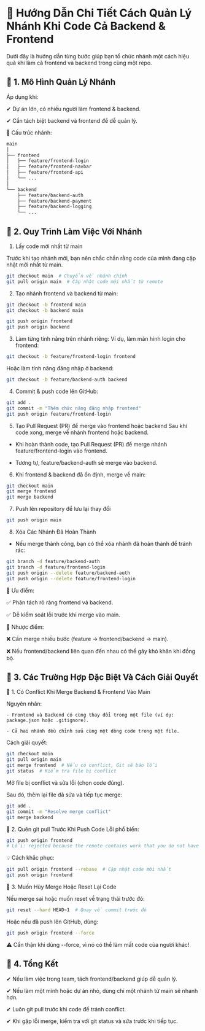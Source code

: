 # 🚀 Hướng Dẫn Chi Tiết Cách Quản Lý Nhánh Khi Code Cả Backend & Frontend
Dưới đây là hướng dẫn từng bước giúp bạn tổ chức nhánh một cách hiệu quả khi làm cả frontend và backend trong cùng một repo.

## 📌 1. Mô Hình Quản Lý Nhánh

Áp dụng khi:

✔ Dự án lớn, có nhiều người làm frontend & backend.

✔ Cần tách biệt backend và frontend để dễ quản lý.

📌 Cấu trúc nhánh:
```bash
main
│
├── frontend
│   ├── feature/frontend-login
│   ├── feature/frontend-navbar
│   ├── feature/frontend-api
│   └── ...
│
└── backend
    ├── feature/backend-auth
    ├── feature/backend-payment
    ├── feature/backend-logging
    └── ...
```

## 📌 2. Quy Trình Làm Việc Với Nhánh

1. Lấy code mới nhất từ main

Trước khi tạo nhánh mới, bạn nên chắc chắn rằng code của mình đang cập nhật mới nhất từ main.
```bash
git checkout main  # Chuyển về nhánh chính
git pull origin main  # Cập nhật code mới nhất từ remote
```

2. Tạo nhánh frontend và backend từ main:
```bash
git checkout -b frontend main
git checkout -b backend main

git push origin frontend
git push origin backend
```
3. Làm từng tính năng trên nhánh riêng:
Ví dụ, làm màn hình login cho frontend:
```bash
git checkout -b feature/frontend-login frontend
```
Hoặc làm tính năng đăng nhập ở backend:
```bash
git checkout -b feature/backend-auth backend
```
4. Commit & push code lên GitHub:
```bash
git add .
git commit -m "Thêm chức năng đăng nhập frontend"
git push origin feature/frontend-login
```
5. Tạo Pull Request (PR) để merge vào frontend hoặc backend
Sau khi code xong, merge về nhánh frontend hoặc backend.
- Khi hoàn thành code, tạo Pull Request (PR) để merge nhánh feature/frontend-login vào frontend.

- Tương tự, feature/backend-auth sẽ merge vào backend.

6. Khi frontend & backend đã ổn định, merge về main:
```bash
git checkout main
git merge frontend
git merge backend
```

7. Push lên repository để lưu lại thay đổi

```bash
git push origin main
```

8. Xóa Các Nhánh Đã Hoàn Thành

- Nếu merge thành công, bạn có thể xóa nhánh đã hoàn thành để tránh rác:
```bash
git branch -d feature/backend-auth
git branch -d feature/frontend-login
git push origin --delete feature/backend-auth
git push origin --delete feature/frontend-login
```
📌 Ưu điểm:

✅ Phân tách rõ ràng frontend và backend.

✅ Dễ kiểm soát lỗi trước khi merge vào main.

📌 Nhược điểm:

❌ Cần merge nhiều bước (feature → frontend/backend → main).

❌ Nếu frontend/backend liên quan đến nhau có thể gây khó khăn khi đồng bộ.


## 📌 3. Các Trường Hợp Đặc Biệt Và Cách Giải Quyết
🔴 1. Có Conflict Khi Merge Backend & Frontend Vào Main

Nguyên nhân:

    - Frontend và Backend có cùng thay đổi trong một file (ví dụ: package.json hoặc .gitignore).

    - Cả hai nhánh đều chỉnh sửa cùng một dòng code trong một file.

Cách giải quyết:

```bash
git checkout main
git pull origin main
git merge frontend  # Nếu có conflict, Git sẽ báo lỗi
git status  # Kiểm tra file bị conflict
```
Mở file bị conflict và sửa lỗi (chọn code đúng).

Sau đó, thêm lại file đã sửa và tiếp tục merge:
```bash
git add .
git commit -m "Resolve merge conflict"
git merge backend
```

🔴 2. Quên git pull Trước Khi Push Code
Lỗi phổ biến:
```bash
git push origin frontend
# Lỗi: rejected because the remote contains work that you do not have locally.
```
💡 Cách khắc phục:
```bash
git pull origin frontend --rebase  # Cập nhật code mới nhất
git push origin frontend
```

🔴 3. Muốn Hủy Merge Hoặc Reset Lại Code

Nếu merge sai hoặc muốn reset về trạng thái trước đó:
```bash
git reset --hard HEAD~1  # Quay về commit trước đó
```
Hoặc nếu đã push lên GitHub, dùng:
```bash
git push origin frontend --force
```

⚠ Cẩn thận khi dùng --force, vì nó có thể làm mất code của người khác!

## 📌 4. Tổng Kết

✔ Nếu làm việc trong team, tách frontend/backend giúp dễ quản lý.

✔ Nếu làm một mình hoặc dự án nhỏ, dùng chỉ một nhánh từ main sẽ nhanh hơn.

✔ Luôn git pull trước khi code để tránh conflict.

✔ Khi gặp lỗi merge, kiểm tra với git status và sửa trước khi tiếp tục.